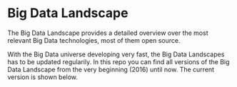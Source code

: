 # Big Data Landscape
The Big Data Landscape provides a detailed overview over the most relevant Big Data technologies, most of them open source. 

With the Big Data universe developing very fast, the Big Data Landscapes has to be updated regularily. In this repo you can find all versions of the Big Data Landscape from the very beginning (2016) until now. The current version is shown below.
